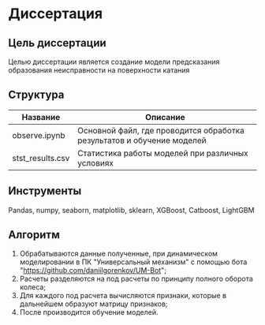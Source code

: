 # Диссертация
## Цель диссертации
Целью диссертации является создание модели предсказания образования неисправности на поверхности катания
## Структура
|Название|Описание|
|----------|----------|
|observe.ipynb|Основной файл, где проводится обработка результатов и обучение моделей|
|stst_results.csv|Статистика работы моделей при различных условиях|
## Инструменты
Pandas, numpy, seaborn, matplotlib, sklearn, XGBoost, Catboost, LightGBM 
## Алгоритм
1. Обрабатываются данные полученные, при динамическом моделировании в ПК "Универсальный механизм" с помощью бота "https://github.com/daniilgorenkov/UM-Bot";
2. Расчеты разделяются на под расчеты по принципу полного оборота колеса;
3. Для каждого под расчета вычисляются признаки, которые в дальнейшем образуют матрицу признаков;
4. После производится обучение моделей.
